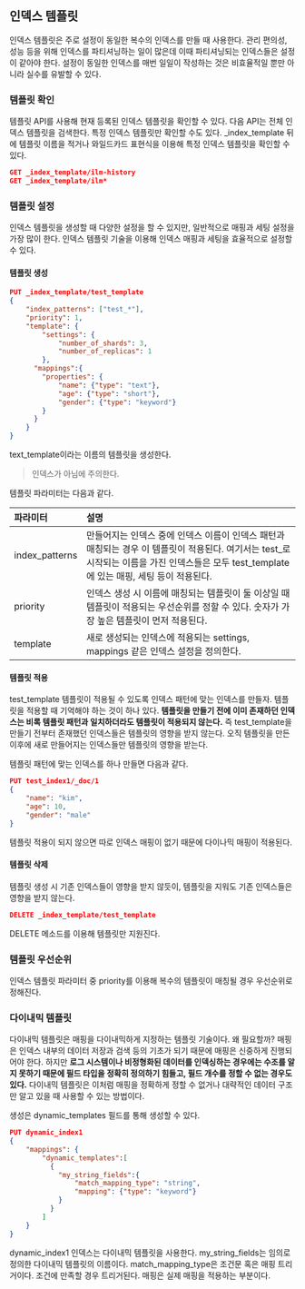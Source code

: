 ## 인덱스 템플릿
인덱스 템플릿은 주로 설정이 동일한 복수의 인덱스를 만들 때 사용한다. 관리 편의성, 성능 등을 위해 인덱스를 파티셔닝하는 일이 많은데 이때 파티셔닝되는 인덱스들은 설정이 같아야 한다. 설정이 동일한 인덱스를 매번 일일이 작성하는 것은 비효율적일 뿐만 아니라 실수를 유발할 수 있다.

### 템플릿 확인
템플릿 API를 사용해 현재 등록된 인덱스 템플릿을 확인할 수 있다. 다음 API는 전체 인덱스 템플릿을 검색한다. 특정 인덱스 템플릿만 확인할 수도 있다. \_index_template 뒤에 템플릿 이름을 적거나 와일드카드 표현식을 이용해 특정 인덱스 템플릿을 확인할 수 있다.

```json
GET _index_template/ilm-history
GET _index_template/ilm*
```

### 템플릿 설정
인덱스 템플릿을 생성할 때 다양한 설정을 할 수 있지만, 일반적으로 매핑과 세팅 설정을 가장 많이 한다. 인덱스 템플릿 기술을 이용해 인덱스 매핑과 세팅을 효율적으로 설정할 수 있다.
#### 템플릿 생성

```json
PUT _index_template/test_template
{
	"index_patterns": ["test_*"],
  	"priority": 1,
  	"template": {
    	"settings": {
        	"number_of_shards": 3,
          	"number_of_replicas": 1
        },
      "mappings":{
      	"properties": {
        	"name": {"type": "text"},
        	"age": {"type": "short"},
        	"gender": {"type": "keyword"}
        }
      }
    }
}
```

text_template이라는 이름의 템플릿을 생성한다.
> 인덱스가 아님에 주의한다.

템플릿 파라미터는 다음과 같다.

|파라미터|설명|
|:---|:---|
|index_patterns|만들어지는 인덱스 중에 인덱스 이름이 인덱스 패턴과 매칭되는 경우 이 템플릿이 적용된다. 여기서는 test_로 시작되는 이름을 가진 인덱스들은 모두 test_template에 있는 매핑, 세팅 등이 적용된다.|
|priority| 인덱스 생성 시 이름에 매칭되는 템플릿이 둘 이상일 때 템플릿이 적용되는 우선순위를 정할 수 있다. 숫자가 가장 높은 템플릿이 먼저 적용된다.|
|template|새로 생성되는 인덱스에 적용되는 settings, mappings 같은 인덱스 설정을 정의한다.|


#### 템플릿 적용
test_template 템플릿이 적용될 수 있도록 인덱스 패턴에 맞는 인덱스를 만들자. 템플릿을 적용할 때 기억해야 하는 것이 하나 있다. **템플릿을 만들기 전에 이미 존재하던 인덱스는 비록 템플릿 패턴과 일치하더라도 템플릿이 적용되지 않는다.** 즉 test_template을 만들기 전부터 존재했던 인덱스들은 템플릿의 영향을 받지 않는다. 오직 템플릿을 만든 이후에 새로 만들어지는 인덱스들만 템플릿의 영향을 받는다.

템플릿 패턴에 맞는 인덱스를 하나 만들면 다음과 같다.

```json
PUT test_index1/_doc/1
{
	"name": "kim",
	"age": 10,
  	"gender": "male"
}
```

템플릿 적용이 되지 않으면 따로 인덱스 매핑이 없기 때문에 다이나믹 매핑이 적용된다.
#### 템플릿 삭제
템플릿 생성 시 기존 인덱스들이 영향을 받지 않듯이, 템플릿을 지워도 기존 인덱스들은 영향을 받지 않는다. 

```json
DELETE _index_template/test_template
```

DELETE 메소드를 이용해 템플릿만 지원진다.

### 템플릿 우선순위
인덱스 템플릿 파라미터 중 priority를 이용해 복수의 템플릿이 매칭될 경우 우선순위로 정해진다.
### 다이내믹 템플릿
다이내믹 템플릿은 매핑을 다이내믹하게 지정하는 템플릿 기술이다. 왜 필요할까? 매핑은 인덱스 내부의 데이터 저장과 검색 등의 기초가 되기 때문에 매핑은 신중하게 진행되어야 한다. 하지만 **로그 시스템이나 비정형화된 데이터를 인덱싱하는 경우에는 수조를 알지 못하기 때문에 필드 타입을 정확히 정의하기 힘들고, 필드 개수를 정할 수 없는 경우도 있다.** 다이내믹 템플릿은 이처럼 매핑을 정확하게 정할 수 없거나 대략적인 데이터 구조만 알고 있을 때 사용할 수 있는 방법이다.

생성은 dynamic_templates 필드를 통해 생성할 수 있다.

```json
PUT dynamic_index1
{
	"mappings": {
    	"dynamic_templates":[
          {
          	"my_string_fields":{
            	"match_mapping_type": "string",
              	"mapping": {"type": "keyword"}
            }
          }
        ]
    }
}
```

dynamic_index1 인덱스는 다이내믹 템플릿을 사용한다. my_string_fields는 임의로 정의한 다이내믹 템플릿의 이름이다. match_mapping_type은 조건문 혹은 매핑 트리거이다. 조건에 만족할 경우 트리거된다. 매핑은 실제 매핑을 적용하는 부분이다.

